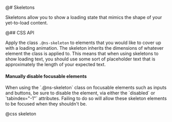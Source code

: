 @# Skeletons

Skeletons allow you to show a loading state that mimics the shape of your yet-to-load content.

@## CSS API

Apply the class `.@ns-skeleton` to elements that you would like to cover up with a loading animation.
The skeleton inherits the dimensions of whatever element the class is applied to. This means that
when using skeletons to show loading text, you should use some sort of placeholder text that is
approximately the length of your expected text.

<div class="@ns-callout @ns-intent-warning @ns-icon-warning-sign">
    <h4 class="@ns-heading">Manually disable focusable elements</h4>
    When using the `.@ns-skeleton` class on focusable elements such as inputs and buttons, be sure to
    disable the element, via either the `disabled` or `tabindex="-1"` attributes. Failing to do so
    will allow these skeleton elements to be focused when they shouldn't be.
</div>

@css skeleton
